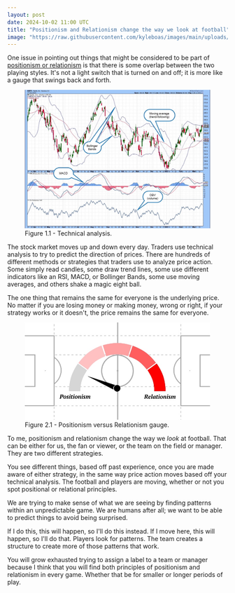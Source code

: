 ```yaml
---
layout: post
date: 2024-10-02 11:00 UTC
title: "Positionism and Relationism change the way we look at football"
image: "https://raw.githubusercontent.com/kyleboas/images/main/uploads/2024/10/01/Image-01Oct2024_23:05:11.png"
---
```


One issue in pointing out things that might be considered to be part of [positionism or relationism](https://medium.com/@stirlingj1982/what-is-relationism-c98d6233d9c2) is that there is some overlap between the two playing styles. It's not a light switch that is turned on and off; it is more like a gauge that swings back and forth.

<!---more--->

<figure>
    <img src="https://raw.githubusercontent.com/kyleboas/images/main/uploads/2024/10/01/Image-01Oct2024_23:42:44.png">
    <figcaption>Figure 1.1 - Technical analysis.</figcaption>
</figure>

The stock market moves up and down every day. Traders use technical analysis to try to predict the direction of prices. There are hundreds of different methods or strategies that traders use to analyze price action. Some simply read candles, some draw trend lines, some use different indicators like an RSI, MACD, or Bollinger Bands, some use moving averages, and others shake a magic eight ball. 

The one thing that remains the same for everyone is the underlying price. No matter if you are losing money or making money, wrong or right, if your strategy works or it doesn't, the price remains the same for everyone.

<figure>
    <img src="https://raw.githubusercontent.com/kyleboas/images/main/uploads/2024/10/01/Image-01Oct2024_23:55:02.png">
    <figcaption>Figure 2.1 - Positionism versus Relationism gauge.</figcaption>
</figure>

To me, positionism and relationism change the way we *look* at football. That can be either for us, the fan or viewer, or the team on the field or manager. They are two different strategies. 

You see different things, based off past experience, once you are made aware of either strategy, in the same way price action moves based off your technical analysis. The football and players are moving, whether or not you spot positional or relational principles.

We are trying to make sense of what we are seeing by finding patterns within an unpredictable game. We are humans after all; we want to be able to predict things to avoid being surprised.

If I do this, this will happen, so I'll do this instead. If I move here, this will happen, so I'll do that. Players look for patterns. The team creates a structure to create more of those patterns that work.

You will grow exhausted trying to assign a label to a team or manager because I think that you will find both principles of positionism and relationism in every game. Whether that be for smaller or longer periods of play.